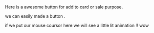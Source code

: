 Here is a awesome button for add to card or sale purpose.

we can easily made a button .

if we put our mouse coursor here we will see a little lit animation !! wow 